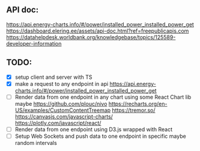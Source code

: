 ## API doc:
https://api.energy-charts.info/#/power/installed_power_installed_power_get
https://dashboard.elering.ee/assets/api-doc.html?ref=freepublicapis.com
https://datahelpdesk.worldbank.org/knowledgebase/topics/125589-developer-information

## TODO:

- [x] setup client and server with TS
- [x] make a request to any endpoint in api
  https://api.energy-charts.info/#/power/installed_power_installed_power_get
- [ ] Render data from one endpoint in any chart using some React Chart lib maybe
  https://github.com/plouc/nivo
  https://recharts.org/en-US/examples/CustomContentTreemap
  https://tremor.so/
  https://canvasjs.com/javascript-charts/
  https://plotly.com/javascript/react/
- [ ] Render data from one endpoint using D3.js wrapped with React
- [ ] Setup Web Sockets and push data to one endpoint in specific maybe random intervals
